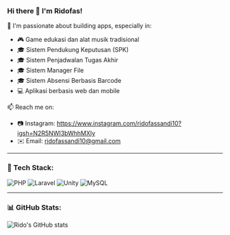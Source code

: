 ### Hi there 👋 I'm Ridofas!

🚀 I'm passionate about building apps, especially in:
- 🎮 Game edukasi dan alat musik tradisional
- 🎓 Sistem Pendukung Keputusan (SPK)
- 🎓 Sistem Penjadwalan Tugas Akhir
- 🎓 Sistem Manager File
- 🎓 Sistem Absensi Berbasis Barcode
- 💻 Aplikasi berbasis web dan mobile

📫 Reach me on:
- 📷 Instagram: https://www.instagram.com/ridofassandi10?igsh=N2R5NWI3bWhhMXly
- ✉️ Email: ridofassandi10@gmail.com

---

### 🔧 Tech Stack:
![PHP](https://img.shields.io/badge/-PHP-777BB4?style=flat&logo=php&logoColor=white)
![Laravel](https://img.shields.io/badge/-Laravel-red?style=flat&logo=laravel&logoColor=white)
![Unity](https://img.shields.io/badge/-Unity-000000?style=flat&logo=unity&logoColor=white)
![MySQL](https://img.shields.io/badge/-MySQL-4479A1?style=flat&logo=mysql&logoColor=white)

---

### 📊 GitHub Stats:
![Rido's GitHub stats](https://github-readme-stats.vercel.app/api?username=ridofas10&show_icons=true&theme=tokyonight)
